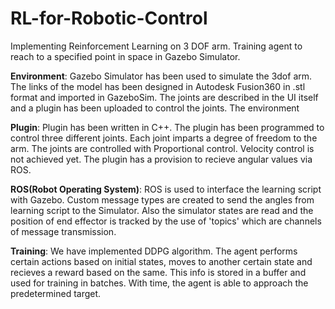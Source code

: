 # RL-for-Robotic-Control
Implementing Reinforcement Learning on 3 DOF arm. Training agent to reach to a specified point in space in Gazebo Simulator.

**Environment**:
Gazebo Simulator has been used to simulate the 3dof arm. The links of the model has been designed in Autodesk Fusion360 in .stl format and imported in GazeboSim. The joints are described in the UI itself and a plugin has been uploaded to control the joints. The environment

**Plugin**:
Plugin has been written in C++. The plugin has been programmed to control three different joints. Each joint imparts a degree of freedom to the arm. The joints are controlled with Proportional control. Velocity control is not achieved yet. The plugin has a provision to recieve angular values via ROS.

**ROS(Robot Operating System)**:
ROS is used to interface the learning script with Gazebo. Custom message types are created to send the angles from learning script to the Simulator. Also the simulator states are read and the position of end effector is tracked by the use of 'topics' which are channels of message transmission.

**Training**:
We have implemented DDPG algorithm. The agent performs certain actions based on initial states, moves to another certain state and recieves a reward based on the same. This info is stored in a buffer and used for training in batches. With time, the agent is able to approach the predetermined target.
